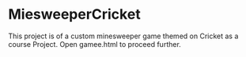 # MiesweeperCricket
This project is of a custom minesweeper game themed on Cricket as a course Project.
Open gamee.html to proceed further.
